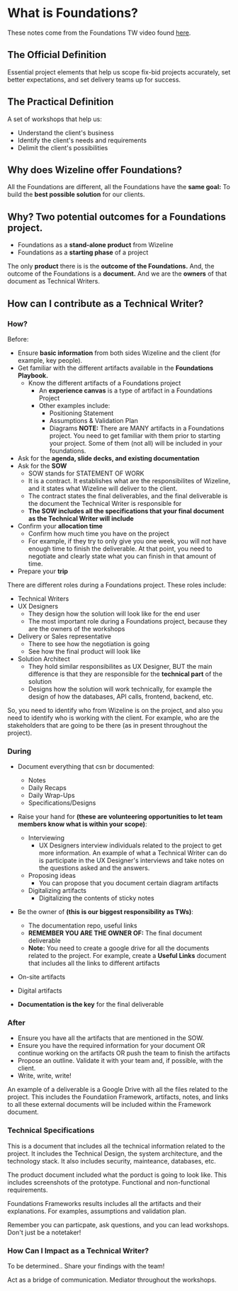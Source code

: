 # What is Foundations?

These notes come from the Foundations TW video found [here](https://drive.google.com/drive/folders/1Jhw0iapENIRQyUc8qgQ82BrkC63kUX6V). 

## The Official Definition

Essential project elements that help us scope fix-bid projects accurately, set better expectations, and set delivery teams up for success.

## The Practical Definition 

A set of workshops that help us: 
- Understand the client's business 
- Identify the client's needs and requirements 
- Delimit the client's possibilities 

## Why does Wizeline offer Foundations?

All the Foundations are different, all the Foundations have the **same goal:** To build the **best possible solution** for our clients. 

## Why? Two potential outcomes for a Foundations project. 

- Foundations as a **stand-alone product** from Wizeline
- Foundations as a **starting phase** of a project 

The only **product** there is is the **outcome of the Foundations.** And, the outcome of the Foundations is a **document.** And we are the **owners** of that document as Technical Writers.

## How can I contribute as a Technical Writer? 

### How?
Before: 
- Ensure **basic information** from both sides Wizeline and the client (for example, key people). 
- Get familiar with the different artifacts available in the **Foundations Playbook.**
  - Know the different artifacts of a Foundations project 
    - An **experience canvas** is a type of artifact in a Foundations Project 
    - Other examples include: 
      - Positioning Statement  
      - Assumptions & Validation Plan 
      - Diagrams 
**NOTE:** There are MANY artifacts in a Foundations project. You need to get familiar with them prior to starting your project. Some of them (not all) will be included in your foundations. 
- Ask for the **agenda, slide decks, and existing documentation**
- Ask for the **SOW**
  - SOW stands for STATEMENT OF WORK 
  - It is a contract. It establishes what are the responsibilites of Wizeline, and it states what Wizeline  will deliver to the client.
  - The contract states the final deliverables, and the final deliverable is the document the Technical Writer is responsible for 
  - **The SOW includes all the specifications that your final document as the Technical Writer will include**   
- Confirm your **allocation time**
  - Confirm how much time you have on the project 
  - For example, if they try to only give you one week, you will not have enough time to finish the deliverable. At that point, you need to negotiate and clearly state what you can finish in that amount of time. 
- Prepare your **trip** 

There are different roles during a Foundations project. These roles include:
- Technical Writers 
- UX Designers
  - They design how the solution will look like for the end user  
  - The most important role during a Foundations project, because they are     the owners of the workshops 
- Delivery or Sales representative 
  - There to see how the negotiation is going 
  - See how the final product will look like 
- Solution Architect 
  - They hold similar responsibilites as UX Designer, BUT the main difference is that they are responsible for the **technical part** of the solution 
  - Designs how the solution will work technically, for example the design of how the databases, API calls, frontend, backend, etc. 

So, you need to identify who from Wizeline is on the project, and also you need to identify who is working with the client. For example, who are the stakeholders that are going to be there (as in present throughout the project). 

### During 
- Document everything that csn br documented: 
  - Notes
  - Daily Recaps 
  - Daily Wrap-Ups 
  - Specifications/Designs 
- Raise your hand for **(these are volunteering opportunities to let team members know what is within your scope)**: 
  - Interviewing 
    - UX Designers interview individuals related to the project to get more information. An example of what a Technical Writer can do is participate in the UX Designer's interviews and take notes on the questions asked and the answers.
  - Proposing ideas 
    - You can propose that you document certain diagram artifacts 
  - Digitalizing artifacts 
    - Digitalizing the contents of sticky notes 
- Be the owner of **(this is our biggest responsibility as TWs)**:
  - The documentation repo, useful links 
  - **REMEMBER YOU ARE THE OWNER OF:** The final document deliverable 
  - **Note:** You need to create a google drive for all the documents related to the project. For example, create a **Useful Links** document that includes all the links to different artifacts 

- On-site artifacts 
- Digital artifacts 
- **Documentation is the key** for the final deliverable 

### After 

- Ensure you have all the artifacts that are mentioned in the SOW. 
- Ensure you have the required information for your document OR continue working on the artifacts OR push the team to finish the artifacts 
- Propose an outline. Validate it with your team and, if possible, with the client. 
- Write, write, write! 

An example of a deliverable is a Google Drive with all the files related to the project. This includes the Foundatiion Framework, artifacts, notes, and links to all these external documents will be included within the Framework document. 

### Technical Specifications 

This is a document that includes all the technical information related to the project. It includes the Technical Design, the system architecture, and the technology stack. It also includes security, mainteance, databases, etc. 

The product document included what the porduct is going to look like. This includes screenshots of the prototype. Functional and non-functional requirements. 

Foundations Frameworks results includes all the artifacts and their explanations. 
For examples, assumptions and validation plan. 

Remember you can particpate, ask questions, and you can lead workshops. Don't just be a notetaker! 

### How Can I Impact as a Technical Writer? 

To be determined..
Share your findings with the team!  

Act as a bridge of communication. Mediator throughout the workshops. 












